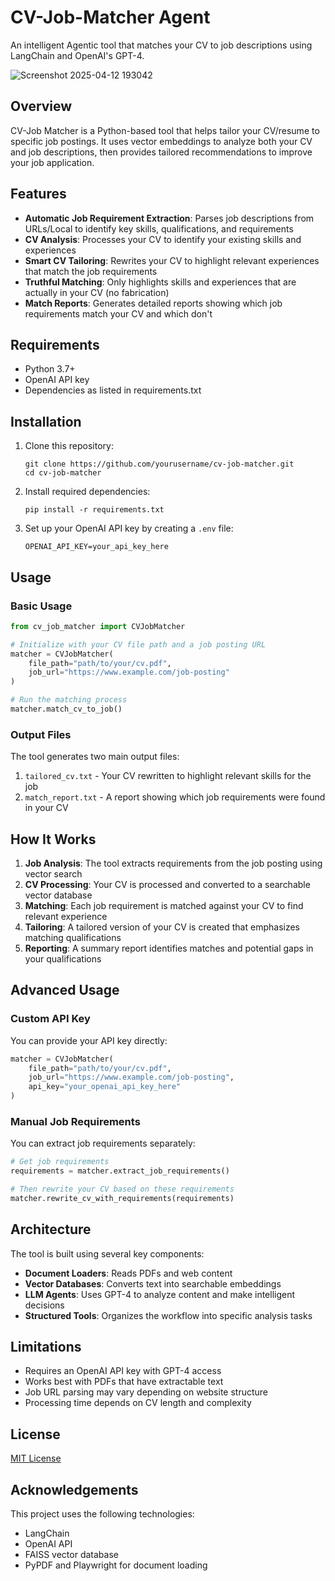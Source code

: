 # CV-Job-Matcher Agent
An intelligent Agentic tool that matches your CV to job descriptions using LangChain and OpenAI's GPT-4.

![Screenshot 2025-04-12 193042](https://github.com/user-attachments/assets/c3496cd2-be88-4ad8-9b9d-47423b3ff919)


## Overview

CV-Job Matcher is a Python-based tool that helps tailor your CV/resume to specific job postings. It uses vector embeddings to analyze both your CV and job descriptions, then provides tailored recommendations to improve your job application.

## Features

- **Automatic Job Requirement Extraction**: Parses job descriptions from URLs/Local to identify key skills, qualifications, and requirements
- **CV Analysis**: Processes your CV to identify your existing skills and experiences
- **Smart CV Tailoring**: Rewrites your CV to highlight relevant experiences that match the job requirements
- **Truthful Matching**: Only highlights skills and experiences that are actually in your CV (no fabrication)
- **Match Reports**: Generates detailed reports showing which job requirements match your CV and which don't

## Requirements

- Python 3.7+
- OpenAI API key
- Dependencies as listed in requirements.txt

## Installation

1. Clone this repository:
   ```
   git clone https://github.com/yourusername/cv-job-matcher.git
   cd cv-job-matcher
   ```

2. Install required dependencies:
   ```
   pip install -r requirements.txt
   ```

3. Set up your OpenAI API key by creating a `.env` file:
   ```
   OPENAI_API_KEY=your_api_key_here
   ```

## Usage

### Basic Usage

```python
from cv_job_matcher import CVJobMatcher

# Initialize with your CV file path and a job posting URL
matcher = CVJobMatcher(
    file_path="path/to/your/cv.pdf",
    job_url="https://www.example.com/job-posting"
)

# Run the matching process
matcher.match_cv_to_job()
```

### Output Files

The tool generates two main output files:

1. `tailored_cv.txt` - Your CV rewritten to highlight relevant skills for the job
2. `match_report.txt` - A report showing which job requirements were found in your CV

## How It Works

1. **Job Analysis**: The tool extracts requirements from the job posting using vector search
2. **CV Processing**: Your CV is processed and converted to a searchable vector database
3. **Matching**: Each job requirement is matched against your CV to find relevant experience
4. **Tailoring**: A tailored version of your CV is created that emphasizes matching qualifications
5. **Reporting**: A summary report identifies matches and potential gaps in your qualifications

## Advanced Usage

### Custom API Key

You can provide your API key directly:

```python
matcher = CVJobMatcher(
    file_path="path/to/your/cv.pdf",
    job_url="https://www.example.com/job-posting",
    api_key="your_openai_api_key_here"
)
```

### Manual Job Requirements

You can extract job requirements separately:

```python
# Get job requirements
requirements = matcher.extract_job_requirements()

# Then rewrite your CV based on these requirements
matcher.rewrite_cv_with_requirements(requirements)
```

## Architecture

The tool is built using several key components:

- **Document Loaders**: Reads PDFs and web content
- **Vector Databases**: Converts text into searchable embeddings
- **LLM Agents**: Uses GPT-4 to analyze content and make intelligent decisions
- **Structured Tools**: Organizes the workflow into specific analysis tasks

## Limitations

- Requires an OpenAI API key with GPT-4 access
- Works best with PDFs that have extractable text
- Job URL parsing may vary depending on website structure
- Processing time depends on CV length and complexity

## License

[MIT License](LICENSE)

## Acknowledgements

This project uses the following technologies:
- LangChain
- OpenAI API
- FAISS vector database
- PyPDF and Playwright for document loading

